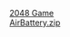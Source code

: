 [2048 Game](https://github.com/biden2020prez/FlipStore/files/9283012/2048.zip) <br/>
[AirBattery.zip](https://github.com/biden2020prez/FlipStore/files/9283038/AirBattery.zip)
